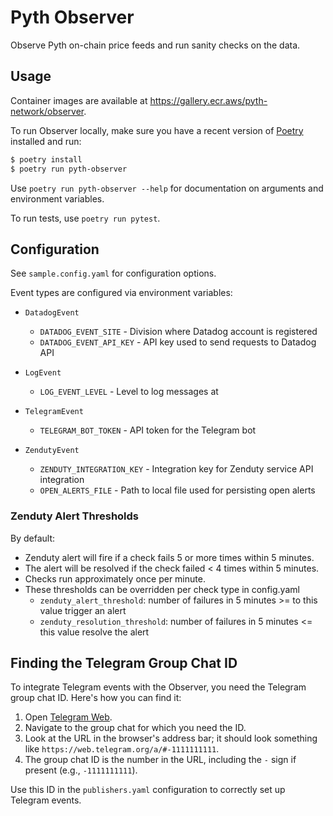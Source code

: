 # Pyth Observer

Observe Pyth on-chain price feeds and run sanity checks on the data.

## Usage

Container images are available at https://gallery.ecr.aws/pyth-network/observer.

To run Observer locally, make sure you have a recent version of [Poetry](https://python-poetry.org) installed and run:

```sh
$ poetry install
$ poetry run pyth-observer
```

Use `poetry run pyth-observer --help` for documentation on arguments and environment variables.

To run tests, use `poetry run pytest`.

## Configuration

See `sample.config.yaml` for configuration options.

Event types are configured via environment variables:

- `DatadogEvent`

  - `DATADOG_EVENT_SITE` - Division where Datadog account is registered
  - `DATADOG_EVENT_API_KEY` - API key used to send requests to Datadog API

- `LogEvent`
  - `LOG_EVENT_LEVEL` - Level to log messages at

- `TelegramEvent`
  - `TELEGRAM_BOT_TOKEN` - API token for the Telegram bot

- `ZendutyEvent`
  - `ZENDUTY_INTEGRATION_KEY` - Integration key for Zenduty service API integration
  - `OPEN_ALERTS_FILE` - Path to local file used for persisting open alerts

### Zenduty Alert Thresholds
By default: 
- Zenduty alert will fire if a check fails 5 or more times within 5 minutes.
- The alert will be resolved if the check failed < 4 times within 5 minutes.
- Checks run approximately once per minute.
- These thresholds can be overridden per check type in config.yaml
  - `zenduty_alert_threshold`: number of failures in 5 minutes >= to this value trigger an alert
  - `zenduty_resolution_threshold`: number of failures in 5 minutes <= this value resolve the alert

## Finding the Telegram Group Chat ID

To integrate Telegram events with the Observer, you need the Telegram group chat ID. Here's how you can find it:

1. Open [Telegram Web](https://web.telegram.org).
2. Navigate to the group chat for which you need the ID.
3. Look at the URL in the browser's address bar; it should look something like `https://web.telegram.org/a/#-1111111111`.
4. The group chat ID is the number in the URL, including the `-` sign if present (e.g., `-1111111111`).

Use this ID in the `publishers.yaml` configuration to correctly set up Telegram events.

